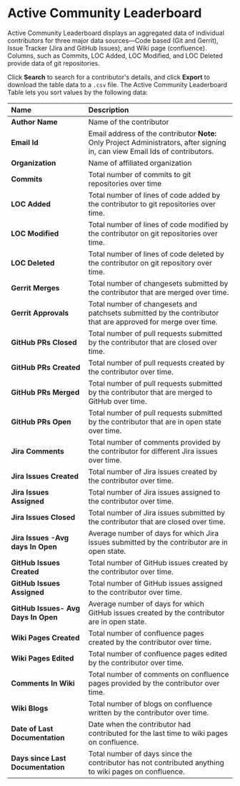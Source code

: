 # Active Community Leaderboard

Active Community Leaderboard displays an aggregated data of individual contributors for three major data sources—Code based \(Git and Gerrit\), Issue Tracker \(Jira and GitHub Issues\), and Wiki page \(confluence\). Columns, such as Commits, LOC Added, LOC Modified, and LOC Deleted provide data of git repositories.

Click **Search** to search for a contributor's details, and click **Export** to download the table data to a `.csv` file. The Active Community Leaderboard Table lets you sort values by the following data:

| Name | Description |
| :--- | :--- |
| **Author Name** | Name of the contributor |
| **Email Id** | Email address of the contributor **Note:** Only Project Administrators, after signing in, can view Email Ids of contributors. |
| **Organization** | Name of affiliated organization |
| **Commits** | Total number of commits to git repositories over time |
| **LOC Added** | Total number of lines of code added by the contributor to git repositories over time. |
| **LOC Modified** | Total number of lines of code modified by the contributor on git repositories over time. |
| **LOC Deleted** | Total number of lines of code deleted by the contributor on git repository over time. |
| **Gerrit Merges** | Total number of changesets submitted by the contributor that are merged over time. |
| **Gerrit Approvals** | Total number of changesets and patchsets submitted by the contributor that are approved for merge over time. |
| **GitHub PRs Closed** | Total number of pull requests submitted by the contributor that are closed over time. |
| **GitHub PRs Created** | Total number of pull requests created by the contributor over time. |
| **GitHub PRs Merged** | Total number of pull requests submitted by the contributor that are merged to GitHub over time. |
| **GitHub PRs Open** | Total number of pull requests submitted by the contributor that are in open state over time. |
| **Jira Comments** | Total number of comments provided by the contributor for different Jira issues over time. |
| **Jira Issues Created** | Total number of Jira issues created by the contributor over time. |
| **Jira Issues Assigned** | Total number of Jira issues assigned to the contributor over time. |
| **Jira Issues Closed** | Total number of Jira issues submitted by the contributor that are closed over time. |
| **Jira Issues -Avg days In Open** | Average number of days for which Jira issues submitted by the contributor are in open state. |
| **GitHub Issues Created** | Total number of GitHub issues created by the contributor over time. |
| **GitHub Issues Assigned** | Total number of GitHub issues assigned to the contributor over time. |
| **GitHub Issues- Avg Days In Open** | Average number of days for which GitHub issues created by the contributor are in open state. |
| **Wiki Pages Created** | Total number of confluence pages created by the contributor over time. |
| **Wiki Pages Edited** | Total number of confluence pages edited by the contributor over time. |
| **Comments In Wiki** | Total number of comments on confluence pages provided by the contributor over time. |
| **Wiki Blogs** | Total number of blogs on confluence written by the contributor over time. |
| **Date of Last Documentation** | Date when the contributor had contributed for the last time to wiki pages on confluence. |
| **Days since Last Documentation** | Total number of days since the contributor has not contributed anything to wiki pages on confluence. |

